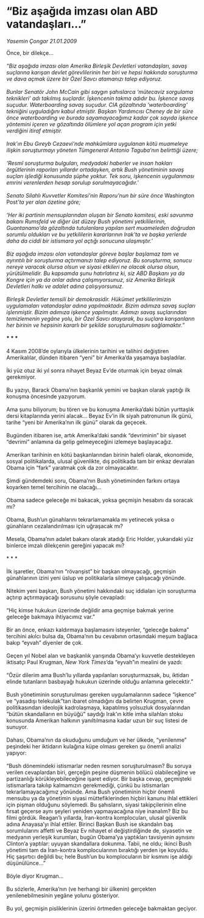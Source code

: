 # “Biz aşağıda imzası olan ABD vatandaşları...”

*Yasemin Çongar 21.01.2009*

<div class="taraf_structure_2col_1zq">
<div class="margen_n">



 <p>Önce, bir dilekçe...<i> <br/><br/>“Biz aşağıda imzası olan Amerika Birleşik Devletleri vatandaşları, savaş suçlarına karışan devlet görevlilerinin her biri ve hepsi hakkında soruşturma ve dava açmak üzere bir Özel Savcı atamanızı talep ediyoruz. <br/><br/>Bunlar Senatör John McCain gibi saygın şahıslarca ‘mütecaviz sorgulama teknikleri’ adı takılmış suçlardır. İşkencenin takma adıdır bu. İşkence savaş suçudur. Waterboarding savaş suçudur. CIA gözaltında ‘waterboarding’ tekniğini uyguladığını kabul etmiştir. Başkan Yardımcısı Cheney de bir süre önce waterboarding ve burada sayamayacağımız kadar çok sayıda işkence yöntemini içeren ve gözaltında ölümlere yol açan program için yetki verdiğini itiraf etmiştir. <br/><br/>Irak’ın Ebu Gıreyb Cezaevi’nde mahkûmlara uygulanan kötü muameleye ilişkin soruşturmayı yöneten Tümgeneral Antonio Taguba’nın belirttiği üzere; <br/><br/>‘Resmî soruşturma bulguları, medyadaki haberler ve insan hakları örgütlerinin raporları yıllardır ortadayken, artık Bush yönetiminin savaş suçları işlediği konusunda şüphe yoktur. Tek soru, işkencenin uygulanması emrini verenlerden hesap sorulup sorulmayacağıdır.’ <br/><br/>Senato Silahlı Kuvvetler Komitesi’nin Raporu’nun bir süre önce </i>Washington Post<i>’ta yer alan özetine göre; <br/><br/>‘Her iki partinin mensuplarından oluşan bir Senato komitesi, eski savunma bakanı Rumsfeld ve diğer üst düzey Bush yönetimi yetkililerinin, Guantanamo’da gözaltında tutulanlara yapılan sert muameleden doğrudan sorumlu oldukları ve bu yetkililerin kararlarının Irak’ta ve başka yerlerde daha da ciddi bir istismara yol açtığı sonucuna ulaşmıştır.’ <br/><br/>Biz aşağıda imzası olan vatandaşlar göreve başlar başlamaz tam ve ayrıntılı bir soruşturma açtırmanızı talep ediyoruz. Bu soruşturma, sonucu nereye varacak olursa olsun ve siyasi etkileri ne olacak olursa olsun, yürütülmelidir. Bu kapsamda şunu hatırlatırız ki, siz ABD Başkanı ya da Kongre için ya da onlar adına çalışmıyorsunuz, siz Amerika Birleşik Devletleri halkı ve adalet adına çalışıyorsunuz. <br/><br/>Birleşik Devletler temsili bir demokrasidir. Hükümet yetkililerimizin uygulamaları vatandaşlar adına yapılmaktadır. Bizim adımıza savaş suçları işlenmiştir. Bizim adımıza işkence yapılmıştır. Adımızı savaş suçlarından temizlemenin yegâne yolu, bir Özel Savcı atayarak, bu suçlara karışanların her birinin ve hepsinin kararlı bir şekilde soruşturulmasını sağlamaktır.”</i><b> <br/><br/>* * *</b> <br/><br/>4 Kasım 2008’de oylarıyla ülkelerinin tarihini ve talihini değiştiren Amerikalılar, dünden itibaren “yeni” bir Amerika’da yaşamaya başladılar. <br/><br/>İki yüz otuz iki yıl sonra nihayet Beyaz Ev’de oturmak için beyaz olmak gerekmiyor. <br/><br/>Bu yazıyı, Barack Obama’nın başkanlık yemini ve başkan olarak yaptığı ilk konuşma öncesinde yazıyorum. <br/><br/>Ama şunu biliyorum; bu tören ve bu konuşma Amerika’daki bütün yurttaşlık dersi kitaplarında yerini alacak... Beyaz Ev’in ilk siyah patronunun ilk günü, tarihe “yeni bir Amerika’nın ilk günü” olarak da geçecek. <br/><br/>Bugünden itibaren ise, artık Amerika’daki sandık “devriminin” bir siyaset “devrimi” anlamına da gelip gelmeyeceğini izlemeye başlayacağız. <br/><br/>Amerikan tarihinin en kötü başkanlarından birinin halefi olarak, ekonomide, sosyal politikalarda, ulusal güvenlikte, dış politikada tam bir enkaz devralan Obama için “fark” yaratmak çok da zor olmayacaktır. <br/><br/>Şimdi gündemdeki soru, Obama’nın Bush yönetiminden farkını ortaya koyarken temel tercihinin ne olacağı... <br/><br/>Obama sadece geleceğe mi bakacak, yoksa geçmişin hesabını da soracak mı? <br/><br/>Obama, Bush’un günahlarını tekrarlamamakla mı yetinecek yoksa o günahların cezalandırılması için uğraşacak mı? <br/><br/>Mesela, Obama’nın adalet bakanı olarak atadığı Eric Holder, yukarıdaki yüz binlerce imzalı dilekçenin gereğini yapacak mı? <br/><br/>* * * <br/><br/>İlk işaretler, Obama’nın “rövanşist” bir başkan olmayacağı, geçmişin günahlarının izini yeni üslup ve politikalarla silmeye çalışacağı yönünde. <br/><br/>Nitekim yeni başkan, Bush yönetimi hakkındaki suç iddiaları için soruşturma açtırıp açtırmayacağı sorusunu şöyle cevapladı: <br/><br/>“Hiç kimse hukukun üzerinde değildir ama geçmişe bakmak yerine geleceğe bakmaya ihtiyacımız var.” <br/><br/>Bir an önce, enkazı kaldırmaya başlamasını isteyenler, “geleceğe bakma” tercihini akılcı bulsa da, Obama’nın bu cevabının ortasındaki meşum bağlaca bakıp “eyvah” diyenler de çok. <br/><br/>Geçen yıl Nobel alan ve başkanlık yarışında Obama’yı kuvvetle destekleyen iktisatçı Paul Krugman, <i>New York Times</i>’da “eyvah”ın mealini de yazdı: <br/><br/>“Özür dilerim ama Bush’lu yıllarda yapılanları soruşturmazsak, bu, iktidarı elinde tutanların basbayağı hukukun üzerinde olduğu anlamına gelecektir.” <br/><br/>Bush yönetiminin soruşturulması gereken uygulamalarının sadece “işkence” ve “yasadışı telekulak”tan ibaret olmadığını da belirten Krugman, çevre politikasından ideolojik kadrolaşmaya, kapatılmış yolsuzluk dosyalarından “bütün skandalların en büyüğü” saydığı Irak’ın kitle imha silahları stoku konusunda Amerikan halkının yanıltılmasına kadar uzun bir suç listesi de sunuyor. <br/><br/>Dahası, Obama’nın da okuduğunu umduğum ve her ülkede, “yenilenme” peşindeki her iktidarın kulağına küpe olması gereken şu önemli analizi yapıyor: <br/><br/>“Bush dönemindeki istismarlar neden resmen soruşturulmasın? Bu soruya verilen cevaplardan biri, gerçeğin peşine düşmenin bölücü olabileceğine ve partizanlığı körükleyebileceğine işaret ediyor. Bir başka cevap, geçmişteki istismarlara takılıp kalmamızın gerekmediği, çünkü bu istismarları tekrarlamayacağımız yönünde. Ama Bush yönetiminin hiçbir önemli mensubu ya da yönetimin siyasi müttefiklerinden hiçbiri kanunu ihlal ettikleri için pişman olduğunu söylemedi. Bu şahısların, siyasi takipçilerinin eline fırsat geçerse aynı şeyleri yeniden yapmayacağına niye inanalım? Biz bu filmi gördük. Reagan’lı yıllarda, İran-kontra komplocuları, ulusal güvenlik adına Anayasa’yı ihlal ettiler. Birinci Başkan Bush ise skandalın baş sorumlularını affetti ve Beyaz Ev nihayet el değiştirdiğinde de, siyasetin ve medyanın yerleşik kurumları, bugün Obama’ya yaptıkları tavsiyenin aynısını Clinton’a yaptılar: uyuyan skandallara dokunma. Tabii, ne oldu; ikinci Bush yönetimi tam da İran-kontra komplocularının bıraktığı yerden işe koyuldu. Hiç şaşırtıcı değildi bu; hele Bush’un bu komplocuların bir kısmını işe aldığı düşünülünce...” <br/><br/>Böyle diyor Krugman... <br/><br/>Bu sözlerle, Amerika’nın (ve herhangi bir ülkenin) gerçekten yenilenebilmesinin yegâne yolunu gösteriyor. <br/><br/>Bu yol, geçmişin pisliklerinin üzerini örtmeden geleceğe bakmaktan geçiyor.</p>

<br/>


<div id="taraf_not">
</div>

</div>


</div>

